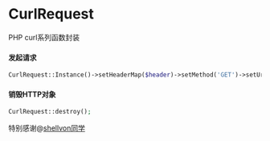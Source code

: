 # CurlRequest
PHP curl系列函数封装

#### 发起请求
```php
CurlRequest::Instance()->setHeaderMap($header)->setMethod('GET')->setUrl($url)->request($param);
```

#### 销毁HTTP对象
```php
CurlRequest::destroy();
```

特别感谢@[shellvon同学](https://github.com/shellvon)
